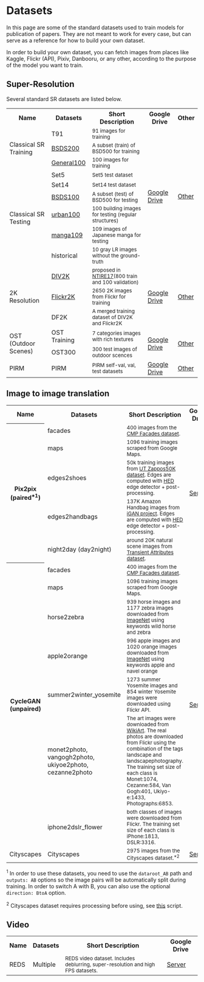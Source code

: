 # Datasets

In this page are some of the standard datasets used to train models for publication of papers. They are not meant to work for every case, but can serve as a reference for how to build your own dataset.

In order to build your own dataset, you can fetch images from places like Kaggle, Flickr (API), Pixiv, Danbooru, or any other, according to the purpose of the model you want to train.

## Super-Resolution

Several standard SR datasets are listed below. 

<table>
  <tr>
    <th>Name</th>
    <th>Datasets</th>
    <th>Short Description</th>
    <th>Google Drive</th>
    <th>Other</th>
  </tr>
  <tr>
    <td rowspan="3">Classical SR Training</td>
    <td>T91</td>
    <td><sub>91 images for training</sub></td>
    <td rowspan="9"><a href="https://drive.google.com/drive/folders/1pRmhEmmY-tPF7uH8DuVthfHoApZWJ1QU?usp=sharing">Google Drive</a></td>
    <td rowspan="9"><a href="https://pan.baidu.com/s/1q_1ERCMqALH0xFwjLM0pTg">Other</a></td>
  </tr>
 <tr>
    <td><a href="https://www2.eecs.berkeley.edu/Research/Projects/CS/vision/bsds/">BSDS200</a></td>
    <td><sub>A subset (train) of BSD500 for training</sub></td>
  </tr>
  <tr>
    <td><a href="http://mmlab.ie.cuhk.edu.hk/projects/FSRCNN.html">General100</a></td>
    <td><sub>100 images for training</sub></td>
  </tr>
  <tr>
    <td rowspan="6">Classical SR Testing</td>
    <td>Set5</td>
    <td><sub>Set5 test dataset</sub></td>
  </tr>
  <tr>
    <td>Set14</td>
    <td><sub>Set14 test dataset</sub></td>
  </tr>
  <tr>
    <td><a href="https://www2.eecs.berkeley.edu/Research/Projects/CS/vision/bsds/">BSDS100</a></td>
    <td><sub>A subset (test) of BSD500 for testing</sub></td>
  </tr>
  <tr>
    <td><a href="https://sites.google.com/site/jbhuang0604/publications/struct_sr">urban100</a></td>
    <td><sub>100 building images for testing (regular structures)</sub></td>
  </tr>
  <tr>
    <td><a href="http://www.manga109.org/en/">manga109</a></td>
    <td><sub>109 images of Japanese manga for testing</sub></td>
  </tr>
  <tr>
    <td>historical</td>
    <td><sub>10 gray LR images without the ground-truth</sub></td>
  </tr>
   
  <tr>
    <td rowspan="3">2K Resolution</td>
    <td><a href="https://data.vision.ee.ethz.ch/cvl/DIV2K/">DIV2K</a></td>
    <td><sub>proposed in <a href="http://www.vision.ee.ethz.ch/ntire17/">NTIRE17</a>(800 train and 100 validation)</sub></td>
    <td rowspan="3"><a href="https://drive.google.com/drive/folders/1B-uaxvV9qeuQ-t7MFiN1oEdA6dKnj2vW?usp=sharing">Google Drive</a></td>
    <td rowspan="3"><a href="https://pan.baidu.com/s/1CFIML6KfQVYGZSNFrhMXmA">Other</a></td>
  </tr>
 <tr>
    <td><a href="https://github.com/LimBee/NTIRE2017">Flickr2K</a></td>
    <td><sub>2650 2K images from Flickr for training</sub></td>
  </tr>
 <tr>
    <td>DF2K</td>
    <td><sub>A merged training dataset of DIV2K and Flickr2K</sub></td>
  </tr>
  
  <tr>
    <td rowspan="2">OST (Outdoor Scenes)</td>
    <td>OST Training</td>
    <td><sub>7 categories images with rich textures</sub></td>
    <td rowspan="2"><a href="https://drive.google.com/drive/u/1/folders/1iZfzAxAwOpeutz27HC56_y5RNqnsPPKr">Google Drive</a></td>
    <td rowspan="2"><a href="https://pan.baidu.com/s/1neUq5tZ4yTnOEAntZpK_rQ#list/path=%2Fpublic%2FSFTGAN&parentPath=%2Fpublic">Other</a></td>
  </tr>
 <tr>
    <td>OST300</td>
    <td><sub>300 test images of outdoor scences</sub></td>
  </tr>
  
  <tr>
    <td >PIRM</td>
    <td>PIRM</td>
    <td><sub>PIRM self-val, val, test datasets</sub></td>
    <td rowspan="2"><a href="https://drive.google.com/drive/folders/17FmdXu5t8wlKwt8extb_nQAdjxUOrb1O?usp=sharing">Google Drive</a></td>
    <td rowspan="2"><a href="https://pan.baidu.com/s/1gYv4tSJk_RVCbCq4B6UxNQ">Other</a></td>
  </tr>
</table>


## Image to image translation

<table>
  <tr>
    <th>Name</th>
    <th>Datasets</th>
    <th>Short Description</th>
    <th>Google Drive</th>
  </tr>

  <tr>
    <th rowspan="5">Pix2pix (paired<sup>*1</sup>)</th>
    <td>facades</td>
    <td><sub>400 images from the <a href="http://cmp.felk.cvut.cz/~tylecr1/facade">CMP Facades dataset</a>.</sub></td>
    <td rowspan="5"><a href="http://efrosgans.eecs.berkeley.edu/pix2pix/datasets/">Server</a></td>
  </tr>
  <tr>
    <td>maps</td>
    <td><sub>1096 training images scraped from Google Maps.</sub></td>
  </tr>
  <tr>
    <td>edges2shoes</td>
    <td><sub>50k training images from <a href="http://vision.cs.utexas.edu/projects/finegrained/utzap50k">UT Zappos50K dataset</a>. Edges are computed with <a href="https://github.com/s9xie/hed">HED</a> edge detector + post-processing.</sub></td>
  </tr>
  <tr>
    <td>edges2handbags</td>
    <td><sub>137K Amazon Handbag images from <a href="https://github.com/junyanz/iGAN">iGAN project</a>. Edges are computed with <a href="https://github.com/s9xie/hed">HED</a> edge detector + post-processing.</sub></td>
  </tr>
  <tr>
    <td>night2day (day2night)</td>
    <td><sub>around 20K natural scene images from <a href="http://transattr.cs.brown.edu/">Transient Attributes dataset</a>.</sub></td>
  </tr>

  <tr>
    <th rowspan="7">CycleGAN (unpaired)</th>
    <td>facades</td>
    <td><sub>400 images from the <a href="http://cmp.felk.cvut.cz/~tylecr1/facade">CMP Facades dataset</a>.</sub></td>
    <td rowspan="7"><a href="https://people.eecs.berkeley.edu/~taesung_park/CycleGAN/datasets">Server</a></td>
  </tr>
  <tr>
    <td>maps</td>
    <td><sub>1096 training images scraped from Google Maps.</sub></td>
  </tr>
  <tr>
    <td>horse2zebra</td>
    <td><sub>939 horse images and 1177 zebra images downloaded from <a href="http://www.image-net.org/">ImageNet</a> using keywords wild horse and zebra</sub></td>
  </tr>
  <tr>
    <td>apple2orange</td>
    <td><sub>996 apple images and 1020 orange images downloaded from <a href="http://www.image-net.org/">ImageNet</a> using keywords apple and navel orange</sub></td>
  </tr>
  <tr>
    <td>summer2winter_yosemite</td>
    <td><sub>1273 summer Yosemite images and 854 winter Yosemite images were downloaded using Flickr API.</sub></td>
  </tr>
  <tr>
    <td>monet2photo, vangogh2photo, ukiyoe2photo, cezanne2photo</td>
    <td><sub>The art images were downloaded from <a href="https://www.wikiart.org/">WikiArt</a>. The real photos are downloaded from Flickr using the combination of the tags landscape and landscapephotography. The training set size of each class is Monet:1074, Cezanne:584, Van Gogh:401, Ukiyo-e:1433, Photographs:6853.</sub></td>
  </tr>
  <tr>
    <td>iphone2dslr_flower</td>
    <td><sub>both classes of images were downloaded from Flickr. The training set size of each class is iPhone:1813, DSLR:3316.</sub></td>
  </tr>

  <tr>
    <td rowspan="1">Cityscapes</td>
    <td>Cityscapes</td>
    <td><sub>2975 images from the Cityscapes dataset.<sup>*2</sup></sub></td>
    <td rowspan="1"><a href="https://cityscapes-dataset.com">Server</a></td>
  </tr>

</table>

<sup>1</sup> In order to use these datasets, you need to use the `dataroot_AB` path and `outputs: AB` options so the image pairs will be automatically split during training. In order to switch A with B, you can also use the optional `direction: BtoA` option.

<sup>2</sup> Cityscapes dataset requires processing before using, see [this](https://github.com/victorca25/pytorch-CycleGAN-and-pix2pix/blob/master/datasets/prepare_cityscapes_dataset.py) script.


## Video

<table>
  <tr>
    <th>Name</th>
    <th>Datasets</th>
    <th>Short Description</th>
    <th>Google Drive</th>
  </tr>

  <tr>
    <td rowspan="1">REDS</td>
    <td>Multiple</td>
    <td><sub>REDS video dataset. Includes deblurring, super-resolution and high FPS datasets.</sub></td>
    <td rowspan="1"><a href="https://seungjunnah.github.io/Datasets/reds.html">Server</a></td>
  </tr>

</table>